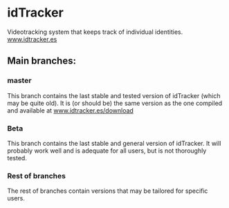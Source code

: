 # idTracker
Videotracking system that keeps track of individual identities. www.idtracker.es

## Main branches:

### master
This branch contains the last stable and tested version of idTracker (which may be quite old). It is (or should be) the same version as the one compiled and available at www.idtracker.es/download

### Beta
This branch contains the last stable and general version of idTracker. It will probably work well and is adequate for all users, but is not thoroughly tested.

### Rest of branches
The rest of branches contain versions that may be tailored for specific users.
